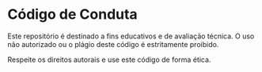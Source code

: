 # Código de Conduta

Este repositório é destinado a fins educativos e de avaliação técnica. 
O uso não autorizado ou o plágio deste código é estritamente proibido.

Respeite os direitos autorais e use este código de forma ética.
